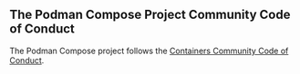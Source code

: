 ## The Podman Compose Project Community Code of Conduct

The Podman Compose project follows the [Containers Community Code of Conduct](https://github.com/containers/common/blob/master/CODE-OF-CONDUCT.md).